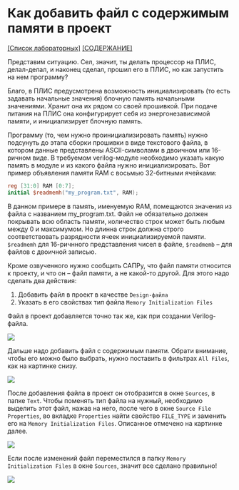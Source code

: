 # Как добавить файл с содержимым памяти в проект

[\[Список лабораторных\]](../../Labs/README.md) [\[СОДЕРЖАНИЕ\]](../../README.md)

Представим ситуацию. Сел, значит, ты делать процессор на ПЛИС, делал-делал, и наконец сделал, прошил его в ПЛИС, но как запустить на нем программу?

Благо, в ПЛИС предусмотрена возможность инициализировать (то есть задавать начальные значения) блочную память начальными значениями. Хранит она их рядом со своей прошивкой. При подаче питания на ПЛИС она конфигурирует себя из энергонезависимой памяти, и инициализирует блочную память.

Программу (то, чем нужно проинициализировать память) нужно подсунуть до этапа сборки прошивки в виде текстового файла, в котором данные представлены ASCII-символами в двоичном или 16-ричном виде. В требуемом verilog-модуле необходимо указать какую память в модуле и из какого файла нужно инициализировать. Вот пример объявления памяти RAM с восьмью 32-битными ячейками:

``` verilog
reg [31:0] RAM [0:7];
initial $readmemh("my_program.txt", RAM);
```

В данном примере в память, именуемую RAM, помещаются значения из файла с названием my_program.txt. Файл не обязательно должен покрывать всю область памяти, количество строк может быть любым между 0 и максимумом. Но длинна строк должна строго соответствовать разрядности ячеек инициализируемой памяти. `$readmemh` для 16-ричнного представления чисел в файле, `$readmemb` – для файлов с двоичной записью.

Кроме озвученного нужно сообщить САПРу, что файл памяти относится к проекту, и что он – файл памяти, а не какой-то другой. Для этого надо сделать два действия:

1. Добавить файл в проект в качестве `Design-файла`
2. Указать в его свойствах тип файла `Memory Initialization Files`

Файл в проект добавляется точно так же, как при создании Verilog-файла.

![](../../../technical/Other/Pic/how_to_mem_1.png)

Дальше надо добавить файл с содержимым памяти. Обрати внимание, чтобы его можно было выбрать, нужно поставить в фильтрах `All Files`, как на картинке снизу.

![](../../../technical/Other/Pic/how_to_mem_2.png)

После добавления файла в проект он отобразится в окне `Sources`, в папке `Text`. Чтобы поменять тип файла на нужный, необходимо выделить этот файл, нажав на него, после чего в окне `Source File Properties`, во вкладке `Properties` найти свойство `FILE_TYPE` и заменить его на `Memory Initialization Files`. Описанное отмечено на картинке далее.

![](../../../technical/Other/Pic/how_to_mem_3.png)

Если после изменений файл переместился в папку `Memory Initialization Files` в окне `Sources`, значит все сделано правильно!

![](../../../technical/Other/Pic/how_to_mem_4.png)

